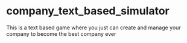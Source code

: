 # company_text_based_simulator
This is a text based game where you just can create and manage your company to become the best company ever
